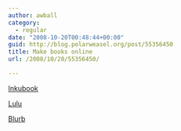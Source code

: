 ```yaml
---
author: awball
category:
  - regular
date: "2008-10-20T00:48:44+00:00"
guid: http://blog.polarweasel.org/post/55356450
title: Make books online
url: /2008/10/20/55356450/

---
```

[Inkubook](http://inkubook.com/ "Inkubook")

[Lulu](http://www.lulu.com/ "Lulu")

[Blurb](http://www.blurb.com/ "Blurb")
